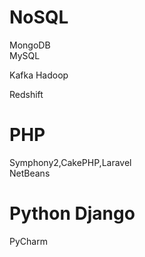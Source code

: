 # NoSQL
MongoDB<br>
MySQL

Kafka
Hadoop

Redshift

# PHP
Symphony2,CakePHP,Laravel<br>
NetBeans

# Python Django
PyCharm

